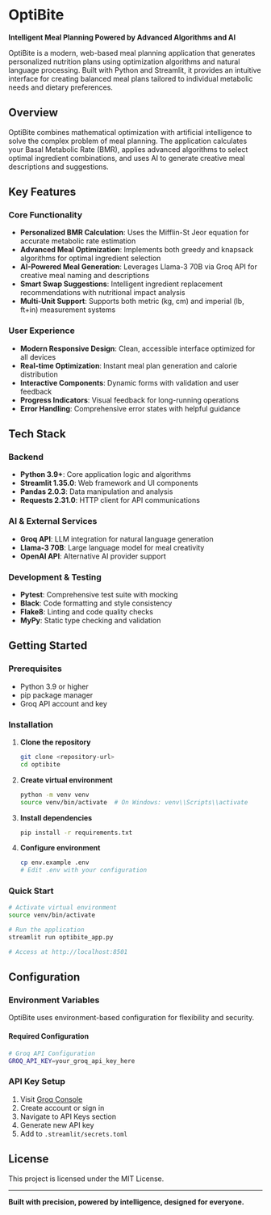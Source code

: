 # OptiBite

**Intelligent Meal Planning Powered by Advanced Algorithms and AI**

OptiBite is a modern, web-based meal planning application that generates personalized nutrition plans using optimization algorithms and natural language processing. Built with Python and Streamlit, it provides an intuitive interface for creating balanced meal plans tailored to individual metabolic needs and dietary preferences.

## Overview

OptiBite combines mathematical optimization with artificial intelligence to solve the complex problem of meal planning. The application calculates your Basal Metabolic Rate (BMR), applies advanced algorithms to select optimal ingredient combinations, and uses AI to generate creative meal descriptions and suggestions.

## Key Features

### Core Functionality
- **Personalized BMR Calculation**: Uses the Mifflin-St Jeor equation for accurate metabolic rate estimation
- **Advanced Meal Optimization**: Implements both greedy and knapsack algorithms for optimal ingredient selection
- **AI-Powered Meal Generation**: Leverages Llama-3 70B via Groq API for creative meal naming and descriptions
- **Smart Swap Suggestions**: Intelligent ingredient replacement recommendations with nutritional impact analysis
- **Multi-Unit Support**: Supports both metric (kg, cm) and imperial (lb, ft+in) measurement systems

### User Experience
- **Modern Responsive Design**: Clean, accessible interface optimized for all devices
- **Real-time Optimization**: Instant meal plan generation and calorie distribution
- **Interactive Components**: Dynamic forms with validation and user feedback
- **Progress Indicators**: Visual feedback for long-running operations
- **Error Handling**: Comprehensive error states with helpful guidance

## Tech Stack

### Backend
- **Python 3.9+**: Core application logic and algorithms
- **Streamlit 1.35.0**: Web framework and UI components
- **Pandas 2.0.3**: Data manipulation and analysis
- **Requests 2.31.0**: HTTP client for API communications

### AI & External Services
- **Groq API**: LLM integration for natural language generation
- **Llama-3 70B**: Large language model for meal creativity
- **OpenAI API**: Alternative AI provider support

### Development & Testing
- **Pytest**: Comprehensive test suite with mocking
- **Black**: Code formatting and style consistency  
- **Flake8**: Linting and code quality checks
- **MyPy**: Static type checking and validation

## Getting Started

### Prerequisites
- Python 3.9 or higher
- pip package manager
- Groq API account and key

### Installation

1. **Clone the repository**
   ```bash
   git clone <repository-url>
   cd optibite
   ```

2. **Create virtual environment**
   ```bash
   python -m venv venv
   source venv/bin/activate  # On Windows: venv\\Scripts\\activate
   ```

3. **Install dependencies**
   ```bash
   pip install -r requirements.txt
   ```

4. **Configure environment**
   ```bash
   cp env.example .env
   # Edit .env with your configuration
   ```

### Quick Start
```bash
# Activate virtual environment
source venv/bin/activate

# Run the application
streamlit run optibite_app.py

# Access at http://localhost:8501
```

## Configuration

### Environment Variables
OptiBite uses environment-based configuration for flexibility and security.

#### Required Configuration
```bash
# Groq API Configuration
GROQ_API_KEY=your_groq_api_key_here
```

### API Key Setup
1. Visit [Groq Console](https://console.groq.com/)
2. Create account or sign in
3. Navigate to API Keys section
4. Generate new API key
5. Add to `.streamlit/secrets.toml`

## License

This project is licensed under the MIT License.

---

**Built with precision, powered by intelligence, designed for everyone.**
